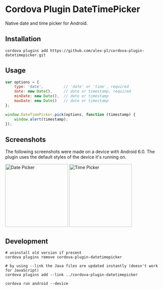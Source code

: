 # Cordova Plugin DateTimePicker

Native date and time picker for Android.

## Installation

```Shell
cordova plugins add https://github.com/alex-pl/cordova-plugin-datetimepicker.git
```

## Usage

```JavaScript
var options = {
    type: 'date',         // 'date' or 'time', required
    date: new Date(),     // date or timestamp, required
    minDate: new Date(),  // date or timestamp
    maxDate: new Date()   // date or timestamp
};

window.DateTimePicker.pick(options, function (timestamp) {
    window.alert(timestamp);
});
```

## Screenshots

The following screenshots were made on a device with Android 6.0. The plugin uses the default styles of the device it's running on.

<img src="https://alex-pl.github.io/cordova-plugin-datetimepicker/images/screenshot_date.png" alt="Date Picker" width="200px">  
<img src="https://alex-pl.github.io/cordova-plugin-datetimepicker/images/screenshot_time.png" alt="Time Picker" width="200px">

## Development

```Shell
# uninstall old version if present
cordova plugins remove cordova-plugin-datetimepicker

# by using --link the Java files are updated instantly (doesn't work for JavaScript)
cordova plugins add --link ../cordova-plugin-datetimepicker

cordova run android --device
```
